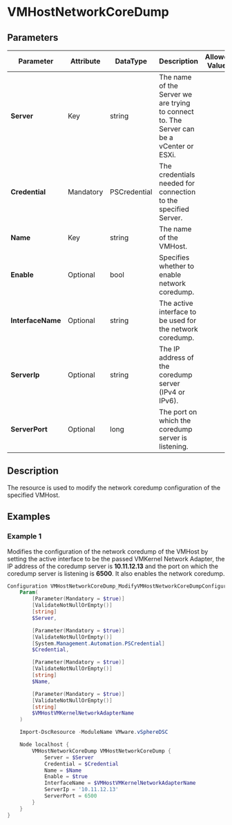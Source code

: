 # VMHostNetworkCoreDump

## Parameters

| Parameter | Attribute | DataType | Description | Allowed Values |
| --- | --- | --- | --- | --- |
| **Server** | Key | string | The name of the Server we are trying to connect to. The Server can be a vCenter or ESXi. ||
| **Credential** | Mandatory | PSCredential | The credentials needed for connection to the specified Server. ||
| **Name** | Key | string | The name of the VMHost. ||
| **Enable** | Optional | bool | Specifies whether to enable network coredump. ||
| **InterfaceName** | Optional | string | The active interface to be used for the network coredump. ||
| **ServerIp** | Optional | string | The IP address of the coredump server (IPv4 or IPv6). ||
| **ServerPort** | Optional | long | The port on which the coredump server is listening. ||

## Description

The resource is used to modify the network coredump configuration of the specified VMHost.

## Examples

### Example 1

Modifies the configuration of the network coredump of the VMHost by setting the active interface to be the passed VMKernel Network Adapter, the IP address of the coredump server is **10.11.12.13**
and the port on which the coredump server is listening is **6500**. It also enables the network coredump.

```powershell
Configuration VMHostNetworkCoreDump_ModifyVMHostNetworkCoreDumpConfiguration_Config {
    Param(
        [Parameter(Mandatory = $true)]
        [ValidateNotNullOrEmpty()]
        [string]
        $Server,

        [Parameter(Mandatory = $true)]
        [ValidateNotNullOrEmpty()]
        [System.Management.Automation.PSCredential]
        $Credential,

        [Parameter(Mandatory = $true)]
        [ValidateNotNullOrEmpty()]
        [string]
        $Name,

        [Parameter(Mandatory = $true)]
        [ValidateNotNullOrEmpty()]
        [string]
        $VMHostVMKernelNetworkAdapterName
    )

    Import-DscResource -ModuleName VMware.vSphereDSC

    Node localhost {
        VMHostNetworkCoreDump VMHostNetworkCoreDump {
            Server = $Server
            Credential = $Credential
            Name = $Name
            Enable = $true
            InterfaceName = $VMHostVMKernelNetworkAdapterName
            ServerIp = '10.11.12.13'
            ServerPort = 6500
        }
    }
}
```

